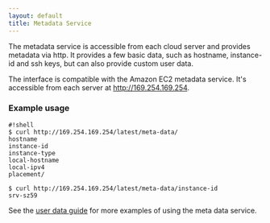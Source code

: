 ```yaml
---
layout: default
title: Metadata Service
---
```


The metadata service is accessible from each cloud server and provides
metadata via http. It provides a few basic data, such as hostname,
instance-id and ssh keys, but can also provide custom user data.

The interface is compatible with the Amazon EC2 metadata service. It's
accessible from each server at http://169.254.169.254.


### Example usage

    #!shell
    $ curl http://169.254.169.254/latest/meta-data/
    hostname
    instance-id
    instance-type
    local-hostname
    local-ipv4
    placement/
    
    $ curl http://169.254.169.254/latest/meta-data/instance-id
    srv-sz59

See the [user data guide](/docs/guides/cli/user-data/) for more
examples of using the meta data service.
